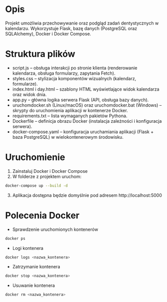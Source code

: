 # Opis

Projekt umożliwia przechowywanie oraz podgląd zadań dentystycznych w kalendarzu. Wykorzystuje Flask, bazę danych (PostgreSQL oraz SQLAlchemy), Docker i Docker Compose.

# Struktura plików
* script.js – obsługa interakcji po stronie klienta (renderowanie kalendarza, obsługa formularzy, zapytania Fetch).
* styles.css – stylizacja komponentów wizualnych (kalendarz, formularze).
* index.html i day.html – szablony HTML wyświetlające widok kalendarza oraz widok dnia.
* app.py – główna logika serwera Flask (API, obsługa bazy danych).
* uruchomdocker.sh (Linux/macOS) oraz uruchomdocker.bat (Windows) – skrypty do uruchomienia aplikacji w kontenerze Docker.
* requirements.txt – lista wymaganych pakietów Pythona.
* Dockerfile – definicja obrazu Docker (instalacja zależności i konfiguracja serwera).
* docker-compose.yaml – konfiguracja uruchamiania aplikacji (Flask + baza PostgreSQL) w wielokontenerowym środowisku.

# Uruchomienie 
1. Zainstaluj Docker i Docker Compose
2. W folderze z projektem uruchom: 
``` bash
docker-compose up --build -d
```
3. Aplikacja dostępna będzie domyślnie pod adresem http://localhost:5000

# Polecenia Docker
* Sprawdzenie uruchomionych kontenerów
``` bash
docker ps
```
* Logi kontenera
``` bash
docker logs <nazwa_kontenera>
```
* Zatrzymanie kontenera
``` bash
docker stop <nazwa_kontenera>
```
* Usuwanie kontenera
``` bash
docker rm <nazwa_kontenera>
```
